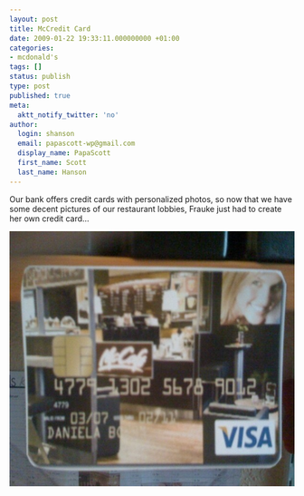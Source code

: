 ```yaml
---
layout: post
title: McCredit Card
date: 2009-01-22 19:33:11.000000000 +01:00
categories:
- mcdonald's
tags: []
status: publish
type: post
published: true
meta:
  aktt_notify_twitter: 'no'
author:
  login: shanson
  email: papascott-wp@gmail.com
  display_name: PapaScott
  first_name: Scott
  last_name: Hanson
---
```

<p>Our bank offers credit cards with personalized photos, so now that we have some decent pictures of our restaurant lobbies, Frauke just had to create her own credit card...</p>
<p><img src="/wordpress/wp-content/uploads/2009/01/0133cefa-9f99-4791-8054-cde2e0bc57f1.jpg" alt="0133CEFA-9F99-4791-8054-CDE2E0BC57F1.jpg" border="0" width="600" height="450" /></p>
